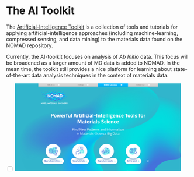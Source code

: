 # The AI Toolkit

The [Artificial-Intelligence Toolkit](https://nomad-lab.eu/aitoolkit) is a collection of tools and tutorials for applying artificial-intelligence approaches (including machine-learning, compressed sensing, and data mining) to the materials data found on the NOMAD repository.

Currently, the AI-toolkit focuses on analysis of *Ab Initio* data. This focus will be broadened as a larger amount of MD data is added to NOMAD. In the mean time, the toolkit still provides a nice platform for learning about state-of-the-art data analysis techniques in the context of materials data.

<!-- You can reach the toolkit by going to "Analyze > AI Toolkit" in the top-left menu on the NOMAD page  You can navigate to the AI toolkit. The specifics of the toolkit is beyond the scope of this tutorial. However, we encourage you to explore its features on your own.

<div class="click-zoom">
    <label>
        <input type="checkbox">
        <img src="../assets/part1_explore/navigate_AI_toolkit.png" alt="Nav AI-TK" width="75%" title="Navigation to AI toolkit">
    </label>
</div> -->

<div class="click-zoom">
    <label>
        <input type="checkbox">
        <img src="../assets/part1_explore/AI_toolkit.png" alt="AI-TK" width="90%" title="AI toolkit">
    </label>
</div>